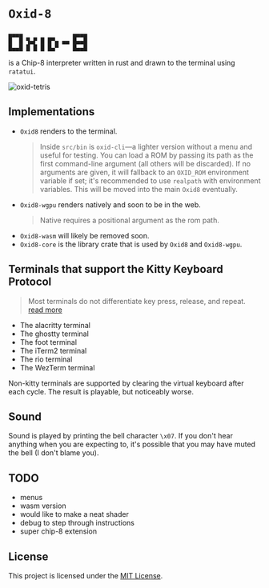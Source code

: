 # `Oxid-8`

```
▄▄▄▄              ▄▄▄▄
█  █ ▜▄▛ █ █▀▄ ▄▄ █▄▄█
█▄▄█ █ █ █ █▄▀    █▄▄█
```
is a Chip-8 interpreter written in rust and drawn to the terminal using `ratatui`.

![oxid-tetris](https://github.com/user-attachments/assets/ab1f3bdc-4ab0-48f8-8563-1ee89c436e90)

## Implementations

- `Oxid8` renders to the terminal.
    > Inside `src/bin` is `oxid-cli`—a lighter version without a menu and useful for testing. You can load a ROM by passing its path as the first command-line argument (all others will be discarded). If no arguments are given, it will fallback to an `OXID_ROM` environment variable if set; it's recommended to use `realpath` with environment variables. This will be moved into the main `Oxid8` eventually.
- `Oxid8-wgpu` renders natively and soon to be in the web.
    > Native requires a positional argument as the rom path.
- `Oxid8-wasm` will likely be removed soon.
- `Oxid8-core` is the library crate that is used by `Oxid8` and `Oxid8-wgpu`.

## Terminals that support the Kitty Keyboard Protocol 

> Most terminals do not differentiate key press, release, and repeat. [read more][Kitty Protocol]

- The alacritty terminal
- The ghostty terminal
- The foot terminal
- The iTerm2 terminal
- The rio terminal
- The WezTerm terminal

Non-kitty terminals are supported by clearing the virtual keyboard after each cycle. The result is playable, but noticeably worse.

## Sound

Sound is played by printing the bell character `\x07`. If you don't hear anything when you are expecting to, it's possible that you may have muted the bell (I don't blame you).

## TODO

- menus
- wasm version
- would like to make a neat shader
- debug to step through instructions
- super chip-8 extension

## License

This project is licensed under the [MIT License][License].

[License]: ./LICENSE
[Kitty Protocol]: https://sw.kovidgoyal.net/kitty/keyboard-protocol/
